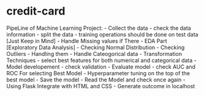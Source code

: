 # credit-card
PipeLine of Machine Learning Project:
       - Collect the data
       - check the data information
       - split the data
       - training operations should be done on test data [Just Keep in Mind]
       - Handle Missing values if There
       - EDA Part [Exploratory Data Analysis]
       - Checking Normal Distribution
       - Checking Outliers
       - Handling them
       - Handle Cateogorical data
       - Transformation Techniques
       - select best features for both numerical and categorical data
       - Model developement
       - check validation
       - Evaluate model
       - check AUC and ROC For selecting Best Model
       - Hyperparameter tuning on the top of the best model
       - Save the model
       - Read the Model and check once again
       - Using Flask Integrate with HTML and CSS
       - Generate outcome in localhost
